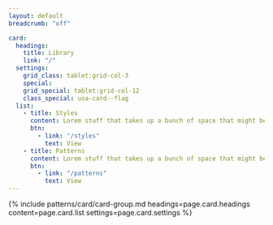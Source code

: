 ```yaml
---
layout: default
breadcrumb: "off"

card:
  headings:
    title: Library
    link: "/"
  settings:
    grid_class: tablet:grid-col-3
    special: 
    grid_special: tablet:grid-col-12
    class_special: usa-card--flag
  list: 
    - title: Styles
      content: Lorem stuff that takes up a bunch of space that might be a few lines
      btn:
        - link: "/styles"
          text: View
    - title: Patterns
      content: Lorem stuff that takes up a bunch of space that might be a few lines
      btn:
        - link: "/patterns"
          text: View
---
```


{% include patterns/card/card-group.md headings=page.card.headings content=page.card.list settings=page.card.settings %}
